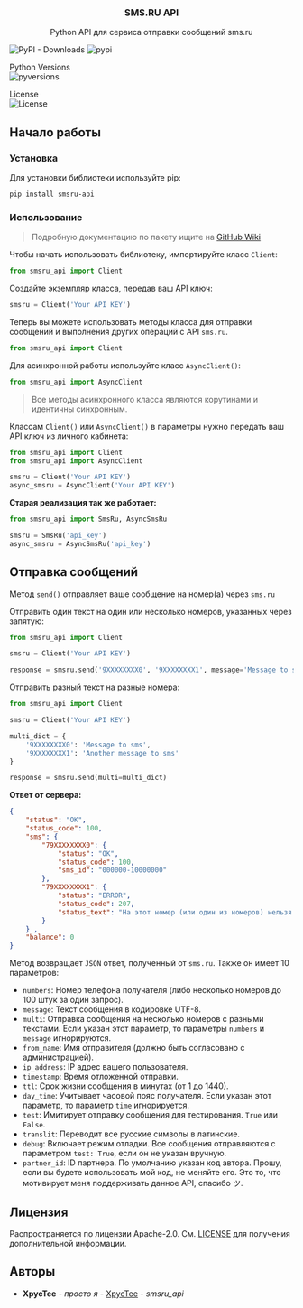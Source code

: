 <p align="center">
  <h3 align="center">SMS.RU API</h3>
  <p align="center">
    Python API для сервиса отправки сообщений sms.ru
  </p>
</p>

![PyPI - Downloads](https://img.shields.io/pypi/dm/smsru-api?label=PyPI%20Downloads) ![pypi](https://img.shields.io/pypi/v/smsru-api?label=PyPI%20Release)

Python Versions\
![pyversions](https://img.shields.io/pypi/pyversions/smsru-api?label=Python) 

License\
![License](https://img.shields.io/github/license/XpycTee/smsru_api?label=License) 



## Начало работы

### Установка

Для установки библиотеки используйте pip:

```sh
pip install smsru-api
```

### Использование

> Подробную документацию по пакету ищите на [GitHub Wiki](https://github.com/XpycTee/smsru_api/wiki)

Чтобы начать использовать библиотеку, импортируйте класс `Client`:

```python
from smsru_api import Client
```

Создайте экземпляр класса, передав ваш API ключ:

```python
smsru = Client('Your API KEY')
```

Теперь вы можете использовать методы класса для отправки сообщений и выполнения других операций с API `sms.ru`.

```python
from smsru_api import Client
```
Для асинхронной работы используйте класс `AsyncClient()`:
```python
from smsru_api import AsyncClient
```
> Все методы асинхронного класса являются корутинами и идентичны синхронным.

Классам `Client()` или `AsyncClient()` в параметры нужно передать ваш API ключ из личного кабинета:
```python
from smsru_api import Client
from smsru_api import AsyncClient

smsru = Client('Your API KEY')
async_smsru = AsyncClient('Your API KEY')
```

**Старая реализация так же работает:**
```python 
from smsru_api import SmsRu, AsyncSmsRu

smsru = SmsRu('api_key')
async_smsru = AsyncSmsRu('api_key')
```

## Отправка сообщений
Метод `send()` отправляет ваше сообщение на номер(а) через `sms.ru`

Отправить один текст на один или несколько номеров, указанных через запятую:
```python
from smsru_api import Client

smsru = Client('Your API KEY')

response = smsru.send('9XXXXXXXX0', '9XXXXXXXX1', message='Message to sms')
```
Отправить разный текст на разные номера:
```python
from smsru_api import Client

smsru = Client('Your API KEY')

multi_dict = {
    '9XXXXXXXX0': 'Message to sms', 
    '9XXXXXXXX1': 'Another message to sms'
}

response = smsru.send(multi=multi_dict)
```
**Ответ от сервера:**
```json
{
    "status": "OK",
    "status_code": 100,
    "sms": {
        "79XXXXXXXX0": {
            "status": "OK",
            "status_code": 100,
            "sms_id": "000000-10000000"
        },
        "79XXXXXXXX1": {
            "status": "ERROR",
            "status_code": 207,
            "status_text": "На этот номер (или один из номеров) нельзя отправлять сообщения, либо указано более 100 номеров в списке получателей"
        }
    } ,
    "balance": 0
}
```
Метод возвращает `JSON` ответ, полученный от `sms.ru`.
Также он имеет 10 параметров:

- `numbers`: Номер телефона получателя (либо несколько номеров до 100 штук за один запрос).
- `message`: Текст сообщения в кодировке UTF-8.
- `multi`: Отправка сообщения на несколько номеров с разными текстами. Если указан этот параметр, то параметры `numbers` и `message` игнорируются.
- `from_name`: Имя отправителя (должно быть согласовано с администрацией).
- `ip_address`: IP адрес вашего пользователя.
- `timestamp`: Время отложенной отправки.
- `ttl`: Срок жизни сообщения в минутах (от 1 до 1440).
- `day_time`: Учитывает часовой пояс получателя. Если указан этот параметр, то параметр `time` игнорируется.
- `test`: Имитирует отправку сообщения для тестирования. `True` или `False`.
- `translit`: Переводит все русские символы в латинские.
- `debug`: Включает режим отладки. Все сообщения отправляются с параметром `test: True`, если он не указан вручную.
- `partner_id`: ID партнера. По умолчанию указан код автора. Прошу, если вы будете использовать мой код, не меняйте его. Это то, что мотивирует меня поддерживать данное API, спасибо ツ.

## Лицензия

Распространяется по лицензии Apache-2.0. См. [LICENSE](https://github.com/XpycTee/smsru_api/blob/main/LICENSE.md) для получения дополнительной информации.

## Авторы

* **XpycTee** - *просто я* - [XpycTee](https://github.com/XpycTee) - *smsru_api*
